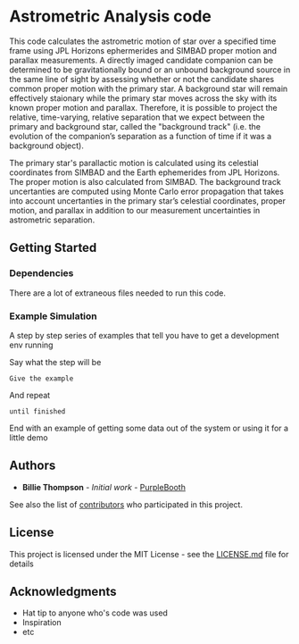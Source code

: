 # Astrometric Analysis code

This code calculates the astrometric motion of star over a specified time frame using JPL Horizons ephermerides and SIMBAD proper motion and parallax measurements. A directly imaged candidate companion can be determined to be gravitationally bound or an unbound background source in the same line of sight by assessing whether or not the candidate shares common proper motion with the primary star. A background star will remain effectively staionary while the primary star moves across the sky with its known proper motion and parallax. Therefore, it is possible to project the relative, time-varying, relative separation that we expect between the primary and background star, called the "background track" (i.e. the evolution of the companion’s separation as a function of time if it was a background object).        

The primary star's parallactic motion is calculated using its celestial coordinates from SIMBAD and the Earth ephemerides from JPL Horizons. The proper motion is also calculated from SIMBAD. The background track uncertanties are computed using Monte Carlo error propagation that takes into account uncertanties in the primary star’s celestial coordinates, proper motion, and parallax in addition to our measurement uncertainties in astrometric separation.

## Getting Started


### Dependencies 

There are a lot of extraneous files needed to run this code.




### Example Simulation

A step by step series of examples that tell you have to get a development env running

Say what the step will be

```
Give the example
```

And repeat

```
until finished
```

End with an example of getting some data out of the system or using it for a little demo

## Authors

* **Billie Thompson** - *Initial work* - [PurpleBooth](https://github.com/PurpleBooth)

See also the list of [contributors](https://github.com/your/project/contributors) who participated in this project.

## License

This project is licensed under the MIT License - see the [LICENSE.md](LICENSE.md) file for details

## Acknowledgments

* Hat tip to anyone who's code was used
* Inspiration
* etc
